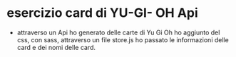 # esercizio card di YU-GI- OH Api 

- attraverso un Api ho generato delle carte di Yu Gi Oh
ho aggiunto del css, con sass, attraverso un file store.js  ho passato le informazioni delle card e dei nomi delle card.
